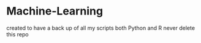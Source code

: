 # Machine-Learning
created to have a back up of all my scripts both Python and R
never delete this repo
